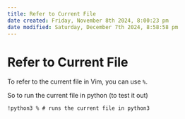 ```yaml
---
title: Refer to Current File
date created: Friday, November 8th 2024, 8:00:23 pm
date modified: Saturday, December 7th 2024, 8:58:58 pm
---
```


# Refer to Current File

To refer to the current file in Vim, you can use `%`.

So to run the current file in python (to test it out)

```vim
!python3 % # runs the current file in python3
```